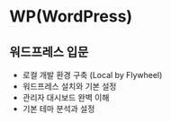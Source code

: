 # WP(WordPress)

## 워드프레스 입문
  - 로컬 개발 환경 구축 (Local by Flywheel)
  - 워드프레스 설치와 기본 설정
  - 관리자 대시보드 완벽 이해
  - 기본 테마 분석과 설정
